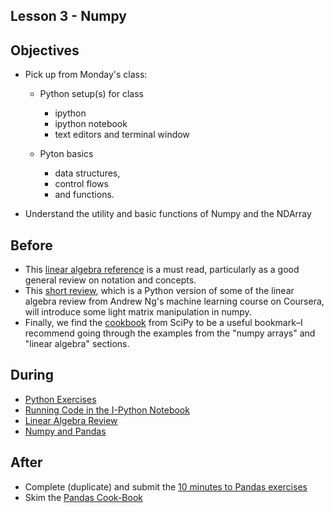 ## Lesson 3 - Numpy

## Objectives

* Pick up from Monday's class:
   * Python setup(s) for class
     * ipython
     * ipython notebook
     * text editors and terminal window  
   
   * Pyton basics
     * data structures, 
     * control flows 
     * and functions.
     
 * Understand the utility and basic functions of Numpy and the NDArray

## Before

* This [linear algebra reference](http://cs229.stanford.edu/section/cs229-linalg.pdf) is a must read, particularly as a good general review on notation and concepts.
* This [short review](http://codebright.wordpress.com/2011/10/07/linear-algebra-review-and-numpy/), which is a Python version of some of the linear algebra review from Andrew Ng's machine learning course on Coursera, will introduce some light matrix manipulation in numpy.
* Finally, we find the [cookbook](http://wiki.scipy.org/Cookbook) from SciPy to be a useful bookmark–I recommend going through the examples from the "numpy arrays" and "linear algebra" sections.

## During

* [Python Exercises](python_exercises.md)
* [Running Code in the I-Python Notebook](http://nbviewer.ipython.org/github/TeachingDataScience/data-science-course/blob/forstudentviewing/lesson03_numpy/lec_03_IPythonNBIntro.ipynb)
* [Linear Algebra Review](http://nbviewer.ipython.org/github/TeachingDataScience/data-science-course/blob/forstudentviewing/lesson03_numpy/lec_03_linear_algebra.ipynb)
* [Numpy and Pandas](http://nbviewer.ipython.org/github/TeachingDataScience/data-science-course/blob/forstudentviewing/lesson03_numpy/lec_03_numpy_and_pandas.ipynb)

## After
* Complete (duplicate) and submit the [10 minutes to Pandas exercises](http://pandas.pydata.org/pandas-docs/stable/10min.html#min)
* Skim the [Pandas Cook-Book](http://nbviewer.ipython.org/github/jvns/pandas-cookbook/tree/v0.1/cookbook/)
